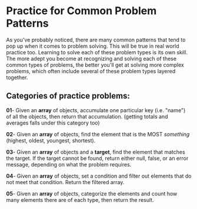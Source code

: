 # Practice for Common Problem Patterns

As you've probably noticed, there are many common patterns that tend to pop up when it comes to problem solving. This will be true in real world practice too. Learning to solve each of these problem types is its own skill. The more adept you become at recognizing and solving each of these common types of problems, the better you'll get at solving more complex problems, which often include several of these problem types layered together.

## Categories of practice problems:

**01**- Given an **array** of objects, accumulate one particular key (i.e. "name") of all the objects, then return that accumulation. (getting totals and averages falls under this category too)

**02**- Given an **array** of objects, find the element that is the MOST _something_ (highest, oldest, youngest, shortest).

**03**- Given an **array** of objects and a **target**, find the element that matches the target. If the target cannot be found, return either null, false, or an error message, depending on what the problem requires.

**04**- Given an **array** of objects, set a condition and filter out elements that do not meet that condition. Return the filtered array.

**05**- Given an **array** of objects, categorize the elements and count how many elements there are of each type, then return the result.
